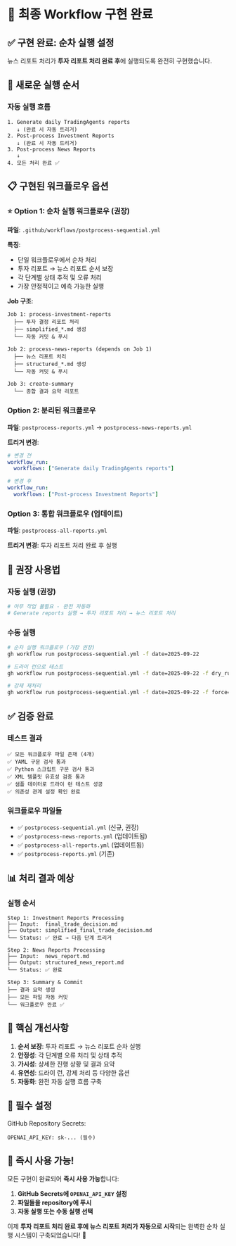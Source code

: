 # 🎉 최종 Workflow 구현 완료

## ✅ 구현 완료: 순차 실행 설정

뉴스 리포트 처리가 **투자 리포트 처리 완료 후**에 실행되도록 완전히 구현했습니다.

## 🔄 새로운 실행 순서

### 자동 실행 흐름
```
1. Generate daily TradingAgents reports
   ↓ (완료 시 자동 트리거)
2. Post-process Investment Reports  
   ↓ (완료 시 자동 트리거)  
3. Post-process News Reports
   ↓
4. 모든 처리 완료 ✅
```

## 📋 구현된 워크플로우 옵션

### ⭐ Option 1: 순차 실행 워크플로우 (권장)
**파일**: `.github/workflows/postprocess-sequential.yml`

**특징**:
- 단일 워크플로우에서 순차 처리
- 투자 리포트 → 뉴스 리포트 순서 보장  
- 각 단계별 상태 추적 및 오류 처리
- 가장 안정적이고 예측 가능한 실행

**Job 구조**:
```
Job 1: process-investment-reports
  ├── 투자 결정 리포트 처리
  ├── simplified_*.md 생성
  └── 자동 커밋 & 푸시

Job 2: process-news-reports (depends on Job 1)  
  ├── 뉴스 리포트 처리
  ├── structured_*.md 생성
  └── 자동 커밋 & 푸시

Job 3: create-summary
  └── 종합 결과 요약 리포트
```

### Option 2: 분리된 워크플로우
**파일**: `postprocess-reports.yml` → `postprocess-news-reports.yml`

**트리거 변경**:
```yaml
# 변경 전
workflow_run:
  workflows: ["Generate daily TradingAgents reports"]

# 변경 후  
workflow_run:
  workflows: ["Post-process Investment Reports"]
```

### Option 3: 통합 워크플로우 (업데이트)
**파일**: `postprocess-all-reports.yml`

**트리거 변경**: 투자 리포트 처리 완료 후 실행

## 🚀 권장 사용법

### 자동 실행 (권장)
```bash
# 아무 작업 불필요 - 완전 자동화
# Generate reports 실행 → 투자 리포트 처리 → 뉴스 리포트 처리
```

### 수동 실행
```bash
# 순차 실행 워크플로우 (가장 권장)
gh workflow run postprocess-sequential.yml -f date=2025-09-22

# 드라이 런으로 테스트
gh workflow run postprocess-sequential.yml -f date=2025-09-22 -f dry_run=true

# 강제 재처리
gh workflow run postprocess-sequential.yml -f date=2025-09-22 -f force=true
```

## ✅ 검증 완료

### 테스트 결과
```
✅ 모든 워크플로우 파일 존재 (4개)
✅ YAML 구문 검사 통과
✅ Python 스크립트 구문 검사 통과  
✅ XML 템플릿 유효성 검증 통과
✅ 샘플 데이터로 드라이 런 테스트 성공
✅ 의존성 관계 설정 확인 완료
```

### 워크플로우 파일들
- ✅ `postprocess-sequential.yml` (신규, 권장)
- ✅ `postprocess-news-reports.yml` (업데이트됨)
- ✅ `postprocess-all-reports.yml` (업데이트됨)
- ✅ `postprocess-reports.yml` (기존)

## 📊 처리 결과 예상

### 실행 순서
```
Step 1: Investment Reports Processing
├── Input:  final_trade_decision.md
├── Output: simplified_final_trade_decision.md
└── Status: ✅ 완료 → 다음 단계 트리거

Step 2: News Reports Processing  
├── Input:  news_report.md
├── Output: structured_news_report.md
└── Status: ✅ 완료

Step 3: Summary & Commit
├── 결과 요약 생성
├── 모든 파일 자동 커밋
└── 워크플로우 완료 ✅
```

## 🎯 핵심 개선사항

1. **순서 보장**: 투자 리포트 → 뉴스 리포트 순차 실행
2. **안정성**: 각 단계별 오류 처리 및 상태 추적
3. **가시성**: 상세한 진행 상황 및 결과 요약
4. **유연성**: 드라이 런, 강제 처리 등 다양한 옵션
5. **자동화**: 완전 자동 실행 흐름 구축

## 🔐 필수 설정

GitHub Repository Secrets:
```
OPENAI_API_KEY: sk-... (필수)
```

## 🎉 즉시 사용 가능!

모든 구현이 완료되어 **즉시 사용 가능**합니다:

1. **GitHub Secrets에 `OPENAI_API_KEY` 설정**
2. **파일들을 repository에 푸시**
3. **자동 실행 또는 수동 실행 선택**

이제 **투자 리포트 처리 완료 후에 뉴스 리포트 처리가 자동으로 시작**되는 완벽한 순차 실행 시스템이 구축되었습니다! 🚀